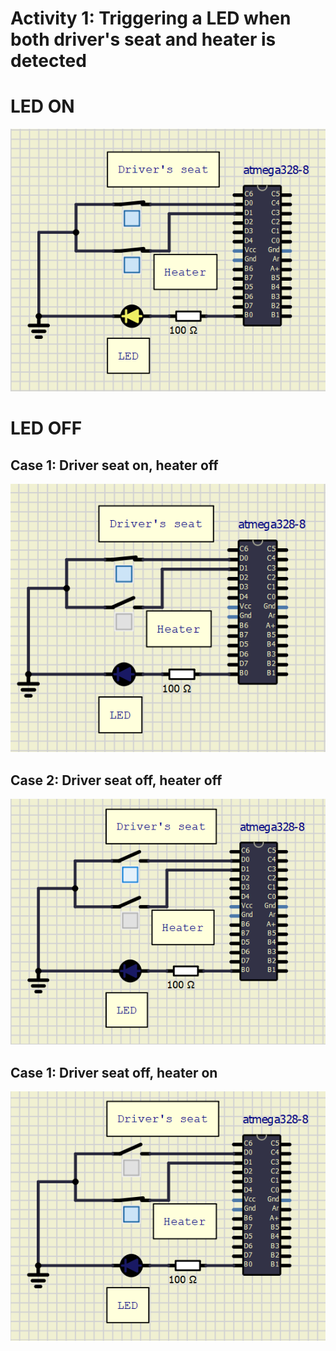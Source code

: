 # Activity 1: Triggering a LED when both driver's seat and heater is detected

# LED ON 
![ON](simulation/Actone_ON.png)

# LED OFF 
## Case 1: Driver seat on, heater off
![OFF](simulation/Actone_OFF1.png)
## Case 2: Driver seat off, heater off
![OFF](simulation/Actone_OFF2.png)
## Case 1: Driver seat off, heater on
![OFF](simulation/Actone_OFF3.png)


